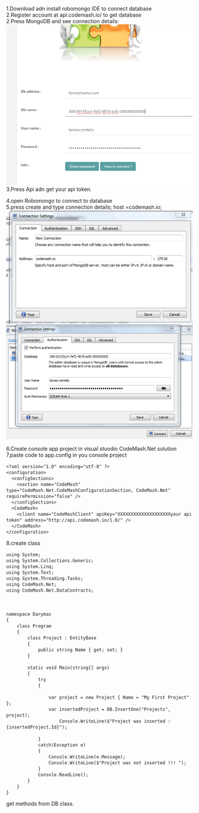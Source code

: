 1.Download adn install robomongo IDE to connect database  
2.Register account at api.codemash.io/ to get database  
2.Press MongoDB and see connection details:  
![alt tag](https://github.com/codemash-io/CodeMash.Net/blob/develop/ConDetails.PNG)  
3.Press Api adn get your api token.  


4.open Robomongo to connect to database  
5.press create and type connection details; host =codemash.io;  
![alt tag](https://github.com/codemash-io/CodeMash.Net/blob/develop/connection.PNG)  
![alt tag](https://github.com/codemash-io/CodeMash.Net/blob/develop/details.PNG)  

6.Create console app project in visual stuodio CodeMash.Net solution  
7.paste code to app.config in you console project  
```
<?xml version="1.0" encoding="utf-8" ?>  
<configuration>
  <configSections>
    <section name="CodeMash" type="CodeMash.Net.CodeMashConfigurationSection, CodeMash.Net" requirePermission="false" />
  </configSections>
  <CodeMash>
    <client name="CodeMashClient" apiKey="XXXXXXXXXXXXXXXXXXXXyour api token" address="http://api.codemash.io/1.0/" />
  </CodeMash>  
</configuration>
```
8.create class   

```
using System;
using System.Collections.Generic;
using System.Linq;
using System.Text;
using System.Threading.Tasks;
using CodeMash.Net;
using CodeMash.Net.DataContracts;



namespace Darymas
{
    class Program
    {
        class Project : EntityBase
        {
            public string Name { get; set; }
        }

        static void Main(string[] args)
        {
            try
            {

                var project = new Project { Name = "My First Project" };
                var insertedProject = DB.InsertOne("Projects", project);
                    Console.WriteLine($"Project was inserted : {insertedProject.Id}");

            }
            catch(Exception e)
            {
                Console.WriteLine(e.Message);
                Console.WriteLine($"Project was not inserted !!! ");
            }
            Console.ReadLine();
        }
    }
}
```
get methods from DB class.  